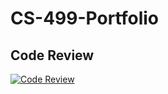# CS-499-Portfolio

## Code Review
[![Code Review](https://img.youtube.com/vi/watch?v=yPbmKRITnHs/0.jpg)](https://www.youtube.com/watch?v=yPbmKRITnHs)
